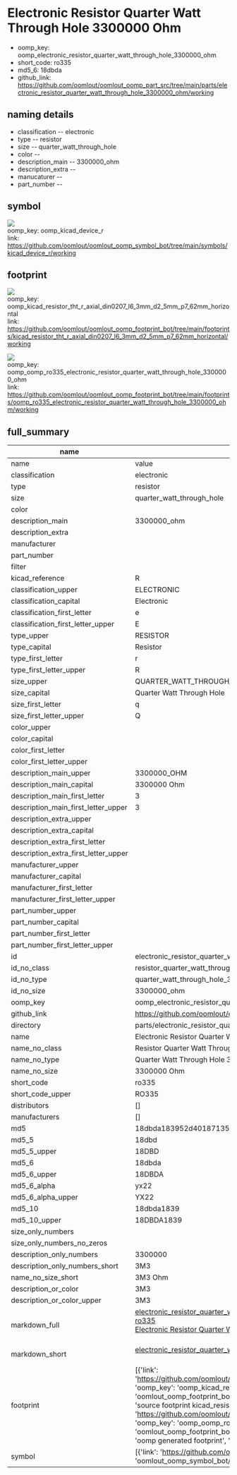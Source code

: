 # Electronic Resistor Quarter Watt Through Hole 3300000 Ohm

  
* oomp_key: oomp_electronic_resistor_quarter_watt_through_hole_3300000_ohm 
* short_code: ro335
* md5_6: 18dbda  
* github_link: https://github.com/oomlout/oomlout_oomp_part_src/tree/main/parts/electronic_resistor_quarter_watt_through_hole_3300000_ohm/working  
## naming details
* classification -- electronic
* type -- resistor
* size -- quarter_watt_through_hole
* color -- 
* description_main -- 3300000_ohm
* description_extra -- 
* manucaturer -- 
* part_number -- 



## symbol

![](symbol/{index}/working/working_600.png)  
oomp_key: oomp_kicad_device_r  
link: https://github.com/oomlout/oomlout_oomp_symbol_bot/tree/main/symbols/kicad_device_r/working  

## footprint

![](footprint/{index}/working/working_600.png)  
oomp_key: oomp_kicad_resistor_tht_r_axial_din0207_l6_3mm_d2_5mm_p7_62mm_horizontal  
link: https://github.com/oomlout/oomlout_oomp_footprint_bot/tree/main/footprints/kicad_resistor_tht_r_axial_din0207_l6_3mm_d2_5mm_p7_62mm_horizontal/working  

![](footprint/{index}/working/working_600.png)  
oomp_key: oomp_oomp_ro335_electronic_resistor_quarter_watt_through_hole_3300000_ohm  
link: https://github.com/oomlout/oomlout_oomp_footprint_bot/tree/main/footprints/oomp_ro335_electronic_resistor_quarter_watt_through_hole_3300000_ohm/working  

## full_summary
| name | value | 
| --- | --- | 
| name | value | 
| classification | electronic | 
| type | resistor | 
| size | quarter_watt_through_hole | 
| color |  | 
| description_main | 3300000_ohm | 
| description_extra |  | 
| manufacturer |  | 
| part_number |  | 
| filter |  | 
| kicad_reference | R | 
| classification_upper | ELECTRONIC | 
| classification_capital | Electronic | 
| classification_first_letter | e | 
| classification_first_letter_upper | E | 
| type_upper | RESISTOR | 
| type_capital | Resistor | 
| type_first_letter | r | 
| type_first_letter_upper | R | 
| size_upper | QUARTER_WATT_THROUGH_HOLE | 
| size_capital | Quarter Watt Through Hole | 
| size_first_letter | q | 
| size_first_letter_upper | Q | 
| color_upper |  | 
| color_capital |  | 
| color_first_letter |  | 
| color_first_letter_upper |  | 
| description_main_upper | 3300000_OHM | 
| description_main_capital | 3300000 Ohm | 
| description_main_first_letter | 3 | 
| description_main_first_letter_upper | 3 | 
| description_extra_upper |  | 
| description_extra_capital |  | 
| description_extra_first_letter |  | 
| description_extra_first_letter_upper |  | 
| manufacturer_upper |  | 
| manufacturer_capital |  | 
| manufacturer_first_letter |  | 
| manufacturer_first_letter_upper |  | 
| part_number_upper |  | 
| part_number_capital |  | 
| part_number_first_letter |  | 
| part_number_first_letter_upper |  | 
| id | electronic_resistor_quarter_watt_through_hole_3300000_ohm | 
| id_no_class | resistor_quarter_watt_through_hole_3300000_ohm | 
| id_no_type | quarter_watt_through_hole_3300000_ohm | 
| id_no_size | 3300000_ohm | 
| oomp_key | oomp_electronic_resistor_quarter_watt_through_hole_3300000_ohm | 
| github_link | https://github.com/oomlout/oomlout_oomp_part_src/tree/main/parts/electronic_resistor_quarter_watt_through_hole_3300000_ohm/working | 
| directory | parts/electronic_resistor_quarter_watt_through_hole_3300000_ohm | 
| name | Electronic Resistor Quarter Watt Through Hole 3300000 Ohm | 
| name_no_class | Resistor Quarter Watt Through Hole 3300000 Ohm | 
| name_no_type | Quarter Watt Through Hole 3300000 Ohm | 
| name_no_size | 3300000 Ohm | 
| short_code | ro335 | 
| short_code_upper | RO335 | 
| distributors | [] | 
| manufacturers | [] | 
| md5 | 18dbda183952d401871354475c9e3e27 | 
| md5_5 | 18dbd | 
| md5_5_upper | 18DBD | 
| md5_6 | 18dbda | 
| md5_6_upper | 18DBDA | 
| md5_6_alpha | yx22 | 
| md5_6_alpha_upper | YX22 | 
| md5_10 | 18dbda1839 | 
| md5_10_upper | 18DBDA1839 | 
| size_only_numbers |  | 
| size_only_numbers_no_zeros |  | 
| description_only_numbers | 3300000 | 
| description_only_numbers_short | 3M3 | 
| name_no_size_short | 3M3 Ohm | 
| description_or_color | 3M3 | 
| description_or_color_upper | 3M3 | 
| markdown_full | [electronic_resistor_quarter_watt_through_hole_3300000_ohm](https://github.com/oomlout/oomlout_oomp_part_src/tree/main/parts/electronic_resistor_quarter_watt_through_hole_3300000_ohm/working)<br>[ro335](https://github.com/oomlout/oomlout_oomp_part_src/tree/main/parts/electronic_resistor_quarter_watt_through_hole_3300000_ohm/working)<br>[Electronic Resistor Quarter Watt Through Hole 3300000 Ohm](https://github.com/oomlout/oomlout_oomp_part_src/tree/main/parts/electronic_resistor_quarter_watt_through_hole_3300000_ohm/working)<br><br> | 
| markdown_short | [electronic_resistor_quarter_watt_through_hole_3300000_ohm](https://github.com/oomlout/oomlout_oomp_part_src/tree/main/parts/electronic_resistor_quarter_watt_through_hole_3300000_ohm/working)<br><br> | 
| footprint | [{'link': 'https://github.com/oomlout/oomlout_oomp_footprint_bot/tree/main/foootprntss/kicad_resistor_tht_r_axial_din0207_l6_3mm_d2_5mm_p7_62mm_horizontal', 'oomp_key': 'oomp_kicad_resistor_tht_r_axial_din0207_l6_3mm_d2_5mm_p7_62mm_horizontal', 'directory': 'oomlout_oomp_footprint_bot/footprints/kicad_resistor_tht_r_axial_din0207_l6_3mm_d2_5mm_p7_62mm_horizontal//working/working.kicad_mod', 'note': 'source footprint kicad_resistor_tht_r_axial_din0207_l6_3mm_d2_5mm_p7_62mm_horizontal', 'index': 0}, {'link': 'https://github.com/oomlout/oomlout_oomp_footprint_bot/tree/main/foootprntss/oomp_ro335_electronic_resistor_quarter_watt_through_hole_3300000_ohm', 'oomp_key': 'oomp_oomp_ro335_electronic_resistor_quarter_watt_through_hole_3300000_ohm', 'directory': 'oomlout_oomp_footprint_bot/footprints/oomp_ro335_electronic_resistor_quarter_watt_through_hole_3300000_ohm//working/working.kicad_mod', 'note': 'oomp generated footprint', 'index': 1}] | 
| symbol | [{'link': 'https://github.com/oomlout/oomlout_oomp_symbol_bot/tree/main/symbols/kicad_device_r', 'oomp_key': 'oomp_kicad_device_r', 'directory': 'oomlout_oomp_symbol_bot/symbols/kicad_device_r//working/working.kicad_sym', 'index': 0}] | 
